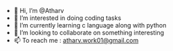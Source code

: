 - 👋 Hi, I’m @Atharv
- 👀 I’m interested in doing coding tasks
- 🌱 I’m currently learning c language along with python
- 💞️ I’m looking to collaborate on something interesting
- 📫 To reach me : atharv.work01@gmail.com

<!---
Atharv-15/Atharv-15 is a ✨ special ✨ repository because its `README.md` (this file) appears on your GitHub profile.
You can click the Preview link to take a look at your changes.
--->
